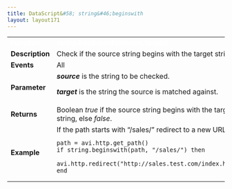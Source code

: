 ```yaml
---
title: DataScript&#58; string&#46;beginswith
layout: layout171
---
```

<table class="table table-hover table table-bordered table-hover">  
<tbody>       
<tr>   
<td><font size="3" color="white"><strong>Function</strong></font></td>
<td><font color="white"><b>string.beginswith(source, target)</b></font></td>
</tr>
<tr>   
<td><font size="3"><strong>Description</strong></font></td>
<td>Check if the source string begins with the target string.</td>
</tr>
<tr>   
<td><font size="3"><strong>Events</strong></font></td>
<td>All</td>
</tr>
<tr>   
<td><font size="3"><strong>Parameter</strong></font></td>
<td><strong><em>source</em> </strong>is the string to be checked.<p></p> <p><em><strong>target</strong> </em>is the string the source is matched against.</p></td>
</tr>
<tr>   
<td><font size="3"><strong>Returns</strong></font></td>
<td>Boolean <em>true</em> if the source string begins with the target string, else <em>false</em>.</td>
</tr>
<tr>   
<td><font size="3"><strong>Example</strong></font></td>
<td>If the path starts with “/sales/” redirect to a new URL<br> 
<!-- Crayon Syntax Highlighter v2.7.1 --> <pre><code class="language-lua">path = avi.http.get_path()
if string.beginswith(path, "/sales/") then
   avi.http.redirect("http://sales.test.com/index.html")
end</code></pre> 
<!-- [Format Time: 0.0025 seconds] --></td>
</tr>
</tbody>
</table> 
